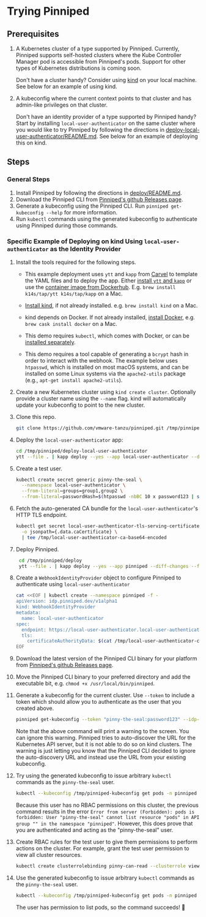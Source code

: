 # Trying Pinniped

## Prerequisites

1. A Kubernetes cluster of a type supported by Pinniped.
   Currently, Pinniped supports self-hosted clusters where the Kube Controller Manager pod
   is accessible from Pinniped's pods.
   Support for other types of Kubernetes distributions is coming soon.

   Don't have a cluster handy? Consider using [kind](https://kind.sigs.k8s.io/) on your local machine.
   See below for an example of using kind.

1. A kubeconfig where the current context points to that cluster and has admin-like
   privileges on that cluster.

   Don't have an identity provider of a type supported by Pinniped handy?
   Start by installing `local-user-authenticator` on the same cluster where you would like to try Pinniped
   by following the directions in [deploy-local-user-authenticator/README.md](../deploy-local-user-authenticator/README.md).
   See below for an example of deploying this on kind.

## Steps

### General Steps

1. Install Pinniped by following the directions in [deploy/README.md](../deploy/README.md).
1. Download the Pinniped CLI from [Pinniped's github Releases page](https://github.com/vmware-tanzu/pinniped/releases/latest).
1. Generate a kubeconfig using the Pinniped CLI. Run `pinniped get-kubeconfig --help` for more information.
1. Run `kubectl` commands using the generated kubeconfig to authenticate using Pinniped during those commands.

### Specific Example of Deploying on kind Using `local-user-authenticator` as the Identity Provider

1. Install the tools required for the following steps.

   - This example deployment uses `ytt` and `kapp` from [Carvel](https://carvel.dev/) to template the YAML files
     and to deploy the app.
     Either [install `ytt` and `kapp`](https://carvel.dev/) or use the [container image from Dockerhub](https://hub.docker.com/r/k14s/image/tags).
     E.g. `brew install k14s/tap/ytt k14s/tap/kapp` on a Mac.

   -  [Install kind](https://kind.sigs.k8s.io/docs/user/quick-start/), if not already installed. e.g. `brew install kind` on a Mac.

   - kind depends on Docker. If not already installed, [install Docker](https://docs.docker.com/get-docker/), e.g. `brew cask install docker` on a Mac.

   - This demo requires `kubectl`, which comes with Docker, or can be [installed separately](https://kubernetes.io/docs/tasks/tools/install-kubectl/).

   - This demo requires a tool capable of generating a `bcrypt` hash in order to interact with
     the webhook. The example below uses `htpasswd`, which is installed on most macOS systems, and can be
     installed on some Linux systems via the `apache2-utils` package (e.g., `apt-get install
     apache2-utils`).

1. Create a new Kubernetes cluster using `kind create cluster`. Optionally provide a cluster name using the `--name` flag.
   kind will automatically update your kubeconfig to point to the new cluster.

1. Clone this repo.

    ```bash
    git clone https://github.com/vmware-tanzu/pinniped.git /tmp/pinniped --depth 1
    ```

1. Deploy the `local-user-authenticator` app:

    ```bash
    cd /tmp/pinniped/deploy-local-user-authenticator
    ytt --file . | kapp deploy --yes --app local-user-authenticator --diff-changes --file -
    ```

1. Create a test user.

   ```bash
   kubectl create secret generic pinny-the-seal \
     --namespace local-user-authenticator \
     --from-literal=groups=group1,group2 \
     --from-literal=passwordHash=$(htpasswd -nbBC 10 x password123 | sed -e "s/^x://")
   ```

1. Fetch the auto-generated CA bundle for the `local-user-authenticator`'s HTTP TLS endpoint.

   ```bash
   kubectl get secret local-user-authenticator-tls-serving-certificate --namespace local-user-authenticator \
     -o jsonpath={.data.caCertificate} \
     | tee /tmp/local-user-authenticator-ca-base64-encoded
   ```
1. Deploy Pinniped.

   ```bash
    cd /tmp/pinniped/deploy
    ytt --file . | kapp deploy --yes --app pinniped --diff-changes --file -
   ```

1. Create a `WebhookIdentityProvider` object to configure Pinniped to authenticate using `local-user-authenticator`

    ```bash
    cat <<EOF | kubectl create --namespace pinniped -f -
    apiVersion: idp.pinniped.dev/v1alpha1
    kind: WebhookIdentityProvider
    metadata:
      name: local-user-authenticator
    spec:
      endpoint: https://local-user-authenticator.local-user-authenticator.svc/authenticate
      tls:
        certificateAuthorityData: $(cat /tmp/local-user-authenticator-ca-base64-encoded)
    EOF
    ```

1. Download the latest version of the Pinniped CLI binary for your platform
   from [Pinniped's github Releases page](https://github.com/vmware-tanzu/pinniped/releases/latest).

1. Move the Pinniped CLI binary to your preferred directory and add the executable bit,
   e.g. `chmod +x /usr/local/bin/pinniped`.

1. Generate a kubeconfig for the current cluster. Use `--token` to include a token which should
   allow you to authenticate as the user that you created above.

   ```bash
   pinniped get-kubeconfig --token "pinny-the-seal:password123" --idp-type webhook --idp-name local-user-authenticator > /tmp/pinniped-kubeconfig
   ```

   Note that the above command will print a warning to the screen. You can ignore this warning.
   Pinniped tries to auto-discover the URL for the Kubernetes API server, but it is not able
   to do so on kind clusters. The warning is just letting you know that the Pinniped CLI decided
   to ignore the auto-discovery URL and instead use the URL from your existing kubeconfig.

1. Try using the generated kubeconfig to issue arbitrary `kubectl` commands as
   the `pinny-the-seal` user.

   ```bash
   kubectl --kubeconfig /tmp/pinniped-kubeconfig get pods -n pinniped
   ```

   Because this user has no RBAC permissions on this cluster, the previous command
   results in the error `Error from server (Forbidden): pods is forbidden: User "pinny-the-seal" cannot list resource "pods" in API group "" in the namespace "pinniped"`.
   However, this does prove that you are authenticated and acting as the "pinny-the-seal" user.

1. Create RBAC rules for the test user to give them permissions to perform actions on the cluster.
   For example, grant the test user permission to view all cluster resources.

   ```bash
   kubectl create clusterrolebinding pinny-can-read --clusterrole view --user pinny-the-seal
   ```

1. Use the generated kubeconfig to issue arbitrary `kubectl` commands as the `pinny-the-seal` user.

   ```bash
   kubectl --kubeconfig /tmp/pinniped-kubeconfig get pods -n pinniped
   ```

   The user has permission to list pods, so the command succeeds! 🎉
